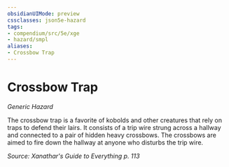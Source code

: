 ```yaml
---
obsidianUIMode: preview
cssclasses: json5e-hazard
tags:
- compendium/src/5e/xge
- hazard/smpl
aliases:
- Crossbow Trap
---
```

# Crossbow Trap
*Generic Hazard*  

The crossbow trap is a favorite of kobolds and other creatures that rely on traps to defend their lairs. It consists of a trip wire strung across a hallway and connected to a pair of hidden heavy crossbows. The crossbows are aimed to fire down the hallway at anyone who disturbs the trip wire.

*Source: Xanathar's Guide to Everything p. 113*